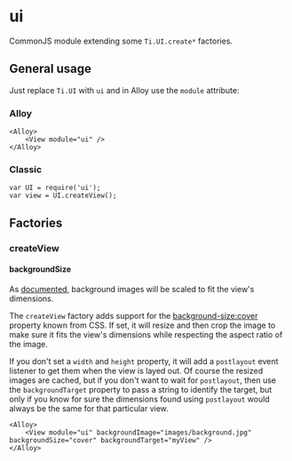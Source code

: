 # ui
CommonJS module extending some `Ti.UI.create*` factories.

## General usage
Just replace `Ti.UI` with `ui` and in Alloy use the `module` attribute:

### Alloy
```
<Alloy>
	<View module="ui" />
</Alloy>
```

### Classic
```
var UI = require('ui');
var view = UI.createView();
```

## Factories

### createView

#### backgroundSize
As [documented](http://docs.appcelerator.com/titanium/latest/#!/guide/Images_and_ImageView_APIs-section-29004912_ImagesandImageViewAPIs-Backgroundimages), background images will be scaled to fit the view's dimensions.

The `createView` factory adds support for the [background-size:cover](https://developer.mozilla.org/en-US/docs/Web/CSS/background-size) property known from CSS. If set, it will resize and then crop the image to make sure it fits the view's dimensions while respecting the aspect ratio of the image.

If you don't set a `width` and `height` property, it will add a `postlayout` event listener to get them when the view is layed out. Of course the resized images are cached, but if you don't want to wait for `postlayout`, then use the `backgroundTarget` property to pass a string to identify the target, but only if you know for sure the dimensions found using `postlayout` would always be the same for that particular view.

```
<Alloy>
	<View module="ui" backgroundImage="images/background.jpg" backgroundSize="cover" backgroundTarget="myView" />
</Alloy>
```
